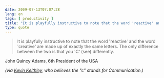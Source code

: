 ```yaml
---
date: 2009-07-13T07:07:28
lang: en
tags: [ productivity ]
title: "It is playfully instructive to note that the word 'reactive' and the"
type: quote
---
```


> It is playfully instructive to note that the word 'reactive' and the
> word 'creative' are made up of exactly the same letters. The only
> difference between the two is that you 'C' (see) differently.

John Quincy Adams, 6th President of the USA

*(via [Kevin Keithley](http://posterous.com/people/Q9f5xDhL5n), who believes the "c" stands for Communication.)*

